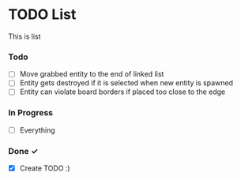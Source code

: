 # TODO List

This is list 

### Todo

- [ ] Move grabbed entity to the end of linked list 
- [ ] Entity gets destroyed if it is selected when new entity is spawned
- [ ] Entity can violate board borders if placed too close to the edge

### In Progress

- [ ] Everything

### Done ✓

- [x] Create TODO :)  
